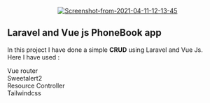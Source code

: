 <p align="center"><a href="https://ibb.co/s1fXYNZ"><img src="https://i.ibb.co/c8BsnZj/Screenshot-from-2021-04-11-12-13-45.png" alt="Screenshot-from-2021-04-11-12-13-45" border="0" /></a></p>


## Laravel and Vue js PhoneBook app

In this project I have done a simple **CRUD** using Laravel and Vue Js. <br>
Here I have used : 

Vue router <br>
Sweetalert2 <br>
Resource Controller <br>
Tailwindcss
